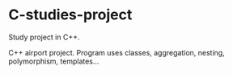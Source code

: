 # C-studies-project
Study project in C++.

C++ airport project. Program uses classes, aggregation, nesting, polymorphism, templates...
